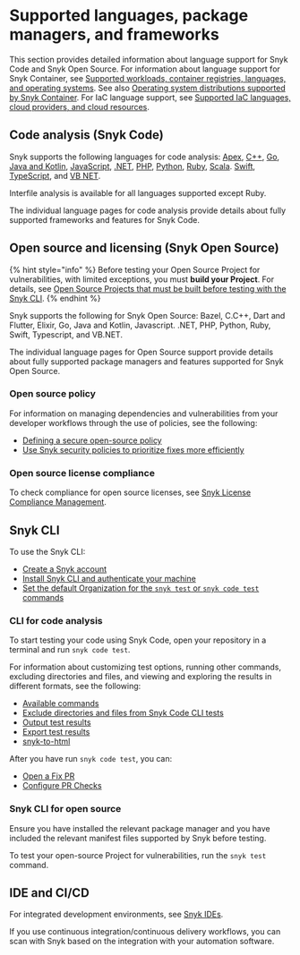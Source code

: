# Supported languages, package managers, and frameworks

This section provides detailed information about language support for Snyk Code and Snyk Open Source. For information about language support for Snyk Container, see [Supported workloads, container registries, languages, and operating systems](../scan-using-snyk/snyk-container/kubernetes-integration/overview-of-kubernetes-integration/supported-workloads-container-registries-languages-and-operating-systems.md). See also [Operating system distributions supported by Snyk Container](../scan-using-snyk/snyk-container/how-snyk-container-works/operating-system-distributions-supported-by-snyk-container.md). For IaC language support, see [Supported IaC languages, cloud providers, and cloud resources](../scan-with-snyk/snyk-iac/supported-iac-languages-cloud-providers-and-cloud-resources/).

## Code analysis (Snyk Code)

Snyk supports the following languages for code analysis: [Apex](apex.md), [C++](c-c++/c++-for-code-analysis.md), [Go](go/go-for-code-analysis.md), [Java and Kotlin](java-and-kotlin/java-and-kotlin-for-code-analysis.md), [JavaScript](javascript/javascript-for-code-analysis.md), [.NET](.net/.net-for-code-analysis.md), [PHP](php/php-for-code-analysis.md), [Python](python/python-for-code-analysis.md), [Ruby](ruby/ruby-for-code-analysis.md), [Scala](scala/scala-for-code-analysis.md). [Swift](swift-and-objective-c/swift-for-code-analysis.md), [TypeScript](typescript.md), and [VB NET](vb.net.md).

Interfile analysis is available for all languages supported except Ruby.

The individual language pages for code analysis provide details about fully supported frameworks and features for Snyk Code.

## Open source and licensing (Snyk Open Source)

{% hint style="info" %}
Before testing your Open Source Project for vulnerabilities, with limited exceptions, you must **build your Project**. For details, see [Open Source Projects that must be built before testing with the Snyk CLI](../snyk-cli/scan-and-maintain-projects-using-the-cli/snyk-cli-for-open-source/open-source-projects-that-must-be-built-before-testing-with-the-snyk-cli.md).
{% endhint %}

Snyk supports the following for Snyk Open Source: Bazel, C.C++, Dart and Flutter, Elixir, Go, Java and Kotlin, Javascript. .NET, PHP, Python, Ruby, Swift, Typescript, and VB.NET.

The individual language pages for Open Source support provide details about fully supported package managers and features supported for Snyk Open Source.

### Open source policy

For information on managing dependencies and vulnerabilities from your developer workflows through the use of policies, see the following:

* [Defining a secure open-source policy](https://snyk.io/series/open-source-security/open-source-policy/)
* [Use Snyk security policies to prioritize fixes more efficiently](https://snyk.io/blog/snyk-security-policies/)

### Open source license compliance

To check compliance for open source licenses, see [Snyk License Compliance Management](../scan-with-snyk/snyk-open-source/scan-open-source-libraries-and-licenses/snyk-license-compliance-management.md).

## Snyk CLI

To use the Snyk CLI:

* [Create a Snyk account](../getting-started/quickstart/create-or-log-in-to-a-snyk-account.md)
* [Install Snyk CLI and authenticate your machine](../snyk-cli/getting-started-with-the-snyk-cli.md#install-the-snyk-cli-and-authenticate-your-machine)
* [Set the default Organization for the `snyk test` or `snyk code test` commands ](../snyk-cli/scan-and-maintain-projects-using-the-cli/snyk-cli-for-snyk-code/set-the-snyk-organization-for-the-cli-tests.md)

### CLI for code analysis

To start testing your code using Snyk Code, open your repository in a terminal and run `snyk code test`.

For information about customizing test options, running other commands, excluding directories and files, and viewing and exploring the results in different formats, see the following:

* [Available commands](../snyk-cli/commands/#available-commands)
* [Exclude directories and files from Snyk Code CLI tests](../snyk-cli/scan-and-maintain-projects-using-the-cli/snyk-cli-for-snyk-code/exclude-directories-and-files-from-snyk-code-cli-tests.md)
* [Output test results](../snyk-cli/scan-and-maintain-projects-using-the-cli/snyk-cli-for-snyk-code/view-snyk-code-cli-results.md#output-test-results)
* [Export test results](../snyk-cli/scan-and-maintain-projects-using-the-cli/snyk-cli-for-snyk-code/view-snyk-code-cli-results.md#export-test-results)
* [snyk-to-html](../snyk-cli/scan-and-maintain-projects-using-the-cli/cli-tools/snyk-to-html.md)

After you have run `snyk code test`, you can:

* [Open a Fix PR ](../scan-with-snyk/pull-requests/snyk-fix-pull-or-merge-requests/)
* [Configure PR Checks](../scan-with-snyk/pull-requests/pull-request-checks/configure-pull-request-checks.md)

### Snyk CLI for open source

Ensure you have installed the relevant package manager and you have included the relevant manifest files supported by Snyk before testing.

To test your open-source Project for vulnerabilities, run the `snyk test` command.

## IDE and CI/CD

For integrated development environments, see [Snyk IDEs](../scm-ide-and-ci-cd-workflow-and-integrations/snyk-ide-plugins-and-extensions/).

If you use continuous integration/continuous delivery workflows, you can scan with Snyk based on the integration with your automation software.

